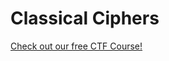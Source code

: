 # Classical Ciphers

[Check out our free CTF Course!](https://academy.hoppersroppers.org/mod/page/view.php?id=608)

